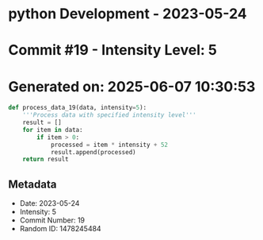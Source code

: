 ﻿# python Development - 2023-05-24
# Commit #19 - Intensity Level: 5
# Generated on: 2025-06-07 10:30:53
```python
def process_data_19(data, intensity=5):
    '''Process data with specified intensity level'''
    result = []
    for item in data:
        if item > 0:
            processed = item * intensity + 52
            result.append(processed)
    return result
```
## Metadata
- Date: 2023-05-24
- Intensity: 5
- Commit Number: 19
- Random ID: 1478245484
